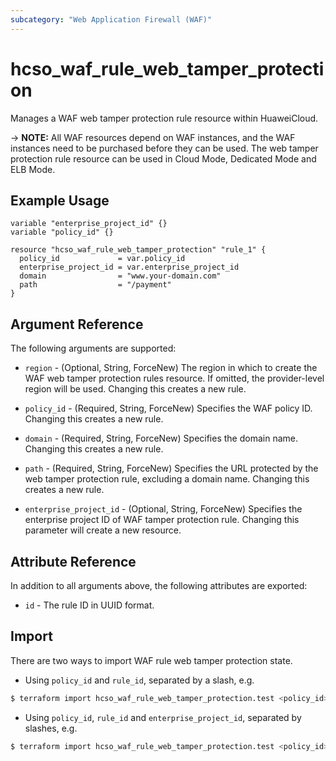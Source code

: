 ```yaml
---
subcategory: "Web Application Firewall (WAF)"
---
```


# hcso_waf_rule_web_tamper_protection

Manages a WAF web tamper protection rule resource within HuaweiCloud.

-> **NOTE:** All WAF resources depend on WAF instances, and the WAF instances need to be purchased before they can be
used. The web tamper protection rule resource can be used in Cloud Mode, Dedicated Mode and ELB Mode.

## Example Usage

```hcl
variable "enterprise_project_id" {}
variable "policy_id" {}

resource "hcso_waf_rule_web_tamper_protection" "rule_1" {
  policy_id             = var.policy_id
  enterprise_project_id = var.enterprise_project_id
  domain                = "www.your-domain.com"
  path                  = "/payment"
}
```

## Argument Reference

The following arguments are supported:

* `region` - (Optional, String, ForceNew) The region in which to create the WAF web tamper protection rules resource. If
  omitted, the provider-level region will be used. Changing this creates a new rule.

* `policy_id` - (Required, String, ForceNew) Specifies the WAF policy ID. Changing this creates a new rule.

* `domain` - (Required, String, ForceNew) Specifies the domain name. Changing this creates a new rule.

* `path` - (Required, String, ForceNew) Specifies the URL protected by the web tamper protection rule, excluding a
  domain name. Changing this creates a new rule.

* `enterprise_project_id` - (Optional, String, ForceNew) Specifies the enterprise project ID of WAF tamper protection
  rule. Changing this parameter will create a new resource.

## Attribute Reference

In addition to all arguments above, the following attributes are exported:

* `id` - The rule ID in UUID format.

## Import

There are two ways to import WAF rule web tamper protection state.

* Using `policy_id` and `rule_id`, separated by a slash, e.g.

```bash
$ terraform import hcso_waf_rule_web_tamper_protection.test <policy_id>/<rule_id>
```

* Using `policy_id`, `rule_id` and `enterprise_project_id`, separated by slashes, e.g.

```bash
$ terraform import hcso_waf_rule_web_tamper_protection.test <policy_id>/<rule_id>/<enterprise_project_id>
```
